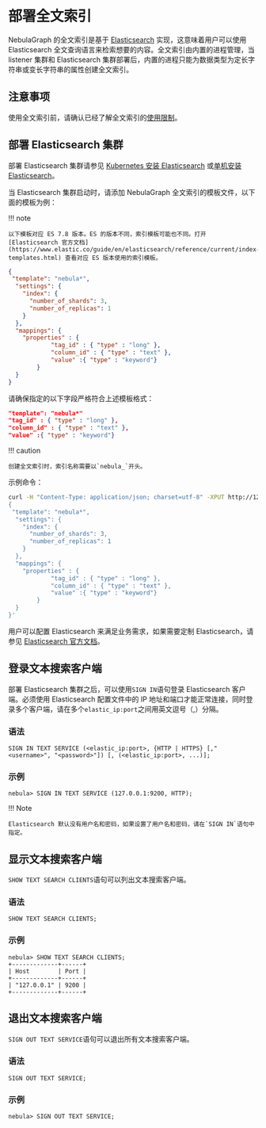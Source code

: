 # 部署全文索引

NebulaGraph 的全文索引是基于 [Elasticsearch](https://en.wikipedia.org/wiki/Elasticsearch) 实现，这意味着用户可以使用 Elasticsearch 全文查询语言来检索想要的内容。全文索引由内置的进程管理，当 listener 集群和 Elasticsearch 集群部署后，内置的进程只能为数据类型为定长字符串或变长字符串的属性创建全文索引。

## 注意事项

使用全文索引前，请确认已经了解全文索引的[使用限制](../../4.deployment-and-installation/6.deploy-text-based-index/1.text-based-index-restrictions.md)。

## 部署 Elasticsearch 集群

部署 Elasticsearch 集群请参见 [Kubernetes 安装 Elasticsearch](https://www.elastic.co/guide/en/cloud-on-k8s/current/k8s-deploy-elasticsearch.html) 或[单机安装 Elasticsearch](https://www.elastic.co/guide/en/elasticsearch/reference/7.15/targz.html)。

当 Elasticsearch 集群启动时，请添加 NebulaGraph 全文索引的模板文件，以下面的模板为例：

!!! note

    以下模板对应 ES 7.8 版本。ES 的版本不同，索引模板可能也不同。打开 [Elasticsearch 官方文档](https://www.elastic.co/guide/en/elasticsearch/reference/current/index-templates.html) 查看对应 ES 版本使用的索引模板。

```json
{
 "template": "nebula*",
  "settings": {
    "index": {
      "number_of_shards": 3,
      "number_of_replicas": 1
    }
  },
  "mappings": {
    "properties" : {
            "tag_id" : { "type" : "long" },
            "column_id" : { "type" : "text" },
            "value" :{ "type" : "keyword"}
        }
  }
}
```

请确保指定的以下字段严格符合上述模板格式：

```json
"template": "nebula*"
"tag_id" : { "type" : "long" },
"column_id" : { "type" : "text" },
"value" :{ "type" : "keyword"}
```

!!! caution

    创建全文索引时，索引名称需要以`nebula_`开头。

示例命令：

```bash
curl -H "Content-Type: application/json; charset=utf-8" -XPUT http://127.0.0.1:9200/_template/nebula_index_template -d '
{
 "template": "nebula*",
  "settings": {
    "index": {
      "number_of_shards": 3,
      "number_of_replicas": 1
    }
  },
  "mappings": {
    "properties" : {
            "tag_id" : { "type" : "long" },
            "column_id" : { "type" : "text" },
            "value" :{ "type" : "keyword"}
        }
  }
}'
```

用户可以配置 Elasticsearch 来满足业务需求，如果需要定制 Elasticsearch，请参见 [Elasticsearch 官方文档](https://www.elastic.co/guide/en/elasticsearch/reference/current/settings.html)。

## 登录文本搜索客户端

部署 Elasticsearch 集群之后，可以使用`SIGN IN`语句登录 Elasticsearch 客户端。必须使用 Elasticsearch 配置文件中的 IP 地址和端口才能正常连接，同时登录多个客户端，请在多个`elastic_ip:port`之间用英文逗号（,）分隔。

### 语法

```ngql
SIGN IN TEXT SERVICE (<elastic_ip:port>, {HTTP | HTTPS} [,"<username>", "<password>"]) [, (<elastic_ip:port>, ...)];
```

### 示例

```ngql
nebula> SIGN IN TEXT SERVICE (127.0.0.1:9200, HTTP);
```

!!! Note

    Elasticsearch 默认没有用户名和密码，如果设置了用户名和密码，请在`SIGN IN`语句中指定。

## 显示文本搜索客户端

`SHOW TEXT SEARCH CLIENTS`语句可以列出文本搜索客户端。

### 语法

```ngql
SHOW TEXT SEARCH CLIENTS;
```

### 示例

```ngql
nebula> SHOW TEXT SEARCH CLIENTS;
+-------------+------+
| Host        | Port |
+-------------+------+
| "127.0.0.1" | 9200 |
+-------------+------+
```

## 退出文本搜索客户端

`SIGN OUT TEXT SERVICE`语句可以退出所有文本搜索客户端。

### 语法

```ngql
SIGN OUT TEXT SERVICE;
```

### 示例

```ngql
nebula> SIGN OUT TEXT SERVICE;
```
